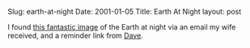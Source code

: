 Slug: earth-at-night
Date: 2001-01-05
Title: Earth At Night
layout: post

I found <a href="http://antwrp.gsfc.nasa.gov/apod/ap001127.html">this fantastic image</a> of the Earth at night via an email my wife received, and a reminder link from <a href="http://www.scripting.com">Dave</a>.
